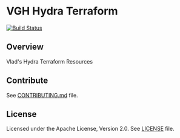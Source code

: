 # VGH Hydra Terraform

  [![Build Status](https://travis-ci.com/vghn/terraform.svg?branch=master)](https://travis-ci.com/vghn/terraform-hydra)

## Overview

Vlad's Hydra Terraform Resources

## Contribute

See [CONTRIBUTING.md](CONTRIBUTING.md) file.

## License

Licensed under the Apache License, Version 2.0.
See [LICENSE](LICENSE) file.
